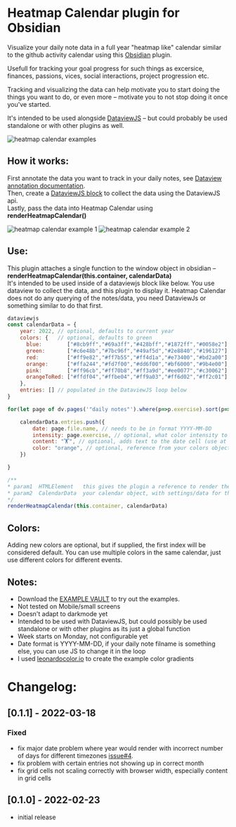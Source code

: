 # Heatmap Calendar plugin for Obsidian

Visualize your daily note data in a full year "heatmap like" calendar similar to the github activity calendar using this [Obsidian](https://obsidian.md/) plugin.  

Usefull for tracking your goal progress for such things as excersice, finances, passions, vices, social interactions, project progression etc.   

Tracking and visualizing the data can help motivate you to start doing the things you want to do, or even more – motivate you to not stop doing it once you've started.

It's intended to be used alongside [DataviewJS](https://blacksmithgu.github.io/obsidian-dataview/) – but could probably be used standalone or with other plugins as well.  

![heatmap calendar examples](https://github.com/Richardsl/heatmap-calendar-obsidian/blob/master/github-images/heatmap-calendar-examples.jpg?raw=true)


## How it works:

First annotate the data you want to track in your daily notes, see [Dataview annotation documentation](https://blacksmithgu.github.io/obsidian-dataview/data-annotation/).  
Then, create a [DataviewJS block](https://blacksmithgu.github.io/obsidian-dataview/api/intro/) to collect the data using the DataviewJS api.  
Lastly, pass the data into Heatmap Calendar using  **renderHeatmapCalendar()** 

![heatmap calendar example 1](https://github.com/Richardsl/heatmap-calendar-obsidian/blob/master/github-images/heatmap-calendar-howto1.png?raw=true)
![heatmap calendar example 2](https://github.com/Richardsl/heatmap-calendar-obsidian/blob/master/github-images/heatmap-calendar-howto2.png?raw=true)

## Use:

This plugin attaches a single function to the window object in obsidian – **renderHeatmapCalendar(this.container, calendarData)**  
It's intended to be used inside of a dataviewjs block like below. You use dataview to collect the data, and this plugin to display it.
Heatmap Calendar does not do any querying of the notes/data, you need DataviewJs or something similar to do that first.

```javascript
dataviewjs
const calendarData = { 
	year: 2022, // optional, defaults to current year
	colors: {   // optional, defaults to green
	  blue:        ["#8cb9ff","#69a3ff","#428bff","#1872ff","#0058e2"], // this first entry is considered default
	  green:       ["#c6e48b","#7bc96f","#49af5d","#2e8840","#196127"],
	  red:         ["#ff9e82","#ff7b55","#ff4d1a","#e73400","#bd2a00"],
	  orange:      ["#ffa244","#fd7f00","#dd6f00","#bf6000","#9b4e00"],
	  pink:        ["#ff96cb","#ff70b8","#ff3a9d","#ee0077","#c30062"],
	  orangeToRed: ["#ffdf04","#ffbe04","#ff9a03","#ff6d02","#ff2c01"]
	},
	entries: [] // populated in the DataviewJS loop below
}

for(let page of dv.pages('"daily notes"').where(p=>p.exercise).sort(p=>p.file.name)){ //DataviewJS stuff

	calendarData.entries.push({
		date: page.file.name, // needs to be in format YYYY-MM-DD
		intensity: page.exercise, // optional, what color intensity to use for entry, will autoscale. Default 4 (1-5)
		content: "🏋️", // optional, adds text to the date cell (use at own risk)
		color: "orange", // optional, reference from your colors object. If no color is supplied; colors[0] is used
	})

}

/**
* param1  HTMLElement   this gives the plugin a reference to render the calendar at
* param2  CalendarData  your calendar object, with settings/data for the calendar
*/
renderHeatmapCalendar(this.container, calendarData)

```
  
## Colors:
Adding new colors are optional, but if supplied, the first index will be considered default.
You can use multiple colors in the same calendar, just use different colors for different events.  
   


## Notes:
- Download the [EXAMPLE VAULT](https://github.com/Richardsl/heatmap-calendar-obsidian/tree/master/EXAMPLE_VAULT) to try out the examples.  
- Not tested on Mobile/small screens
- Doesn't adapt to darkmode yet
- Intended to be used with DataviewJS, but could possibly be used standalone or with other plugins as its just a global function
- Week starts on Monday, not configurable yet
- Date format is YYYY-MM-DD, if your daily note filname is something else, you can use JS to change it in the loop
- I used [leonardocolor.io](https://leonardocolor.io) to create the example color gradients


# Changelog:

## [0.1.1] - 2022-03-18

### Fixed
- fix major date problem where year would render with incorrect number of days for different timezones [issue#4](https://github.com/Richardsl/heatmap-calendar-obsidian/issues/4).
- fix problem with certain entries not showing up in correct month
- fix grid cells not scaling correctly with browser width, especially content in grid cells


## [0.1.0] - 2022-02-23
- initial release
